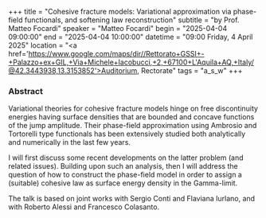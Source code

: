+++
title = "Cohesive fracture models: Variational approximation via phase-field functionals, and softening law reconstruction"
subtitle = "by Prof. Matteo Focardi"
speaker = "Matteo Focardi"
begin = "2025-04-04 09:00:00"
end = "2025-04-04 10:00:00"
datetime = "09:00 Friday, 4 April 2025"
location = "<a href='https://www.google.com/maps/dir//Rettorato+GSSI+-+Palazzo+ex+GIL,+Via+Michele+Iacobucci,+2,+67100+L'Aquila+AQ,+Italy/@42.3443938,13.3153852'>Auditorium, Rectorate</a>"
tags = "a_s_w"
+++

### Abstract
Variational theories for cohesive fracture models hinge on free discontinuity energies having surface densities that are bounded and concave functions of the jump amplitude. Their phase-field approximation using Ambrosio and Tortorelli type functionals has been extensively studied both analytically and numerically in the last few years. 

I will first discuss some recent developments on the latter problem (and related issues). Building upon such an analysis, then I will address the question of how to construct  the phase-field model in order to assign a (suitable) cohesive law as surface energy density in the Gamma-limit. 
    
The talk is based on joint works with Sergio Conti and Flaviana Iurlano, and with Roberto Alessi and Francesco Colasanto.
